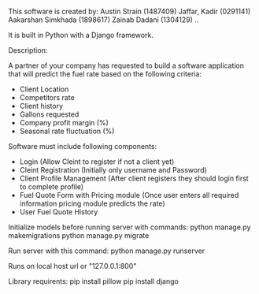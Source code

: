 This software is created by:
Austin Strain (1487409)
Jaffar, Kadir (0291141)
Aakarshan Simkhada (1898617)
Zainab Dadani (1304129)
..

It is built in Python with a Django framework.
 
Description: 

A partner of your company has requested to build a software application that will predict the fuel rate based on the following criteria:

- Client Location
- Competitors rate
- Client history
- Gallons requested
- Company profit margin (%)
- Seasonal rate fluctuation (%)

Software must include following components:

- Login (Allow Cleint to register if not a client yet)
- Cleint Registration (Initially only username and Password)
- Client Profile Management (After client registers they should login first to complete profile)
- Fuel Quote Form with Pricing module (Once user enters all required information pricing module predicts the rate)
- User Fuel Quote History

Initialize models before running server with commands:
python manage.py makemigrations
python manage.py migrate

Run server with this command:
python manage.py runserver

Runs on local host url or "127.0.0.1:800"

Library requirents:
pip install pillow
pip install django

